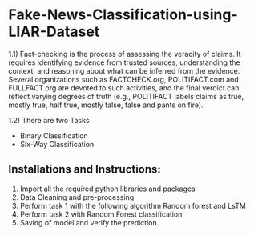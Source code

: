 # Fake-News-Classification-using-LIAR-Dataset

1.1) Fact-checking is the process of assessing the veracity of claims. It requires identifying
evidence from trusted sources, understanding the context, and reasoning about what can
be inferred from the evidence. Several organizations such as FACTCHECK.org, POLITIFACT.com and FULLFACT.org are devoted to such activities, and the final verdict can
reflect varying degrees of truth (e.g., POLITIFACT labels claims as true, mostly true, half
true, mostly false, false and pants on fire).

1.2) There are two Tasks

* Binary Classification
* Six-Way Classification

## Installations and Instructions:

1) Import all the required python libraries and packages
2) Data Cleaning and pre-processing
3) Perform task 1 with the following algorithm Random forest and LsTM
4) Perform task 2 with Random Forest classification
5) Saving of model and verify the prediction.
